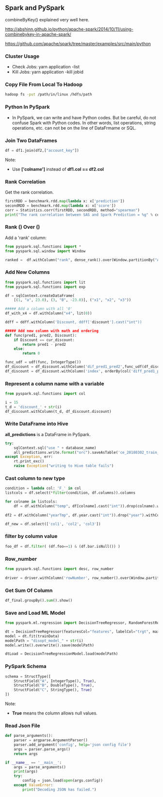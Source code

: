 
Spark and PySpark
----------

combineByKey() explained very well here.

http://abshinn.github.io/python/apache-spark/2014/10/11/using-combinebykey-in-apache-spark/

https://github.com/apache/spark/tree/master/examples/src/main/python

### Cluster Usage

  - Check Jobs: yarn application -list
  - Kill Jobs: yarn application -kill jobid

### Copy File From Local To Hadoop

```bash
hadoop fs -put /path/in/linux /hdfs/path
```

### Python In PySpark

- In PySpark, we can write and have Python codes. But be careful, do not confuse Spark with Python codes. In other words, list operations, string operations, etc. can not be on the line of DataFrmame or SQL.

### Join Two DataFrames

```python
df = df1.join(df2,["account_key"])
```

Note: 
  
  - Use **['colname']** instead of **df1.col == df2.col**
  
### Rank Correlation

Get the rank correlation.

```python
firstRDD = benchmark.rdd.map(lambda x: x['prediction'])
secondRDD = benchmark.rdd.map(lambda x: x['score'])
corr = Statistics.corr(firstRDD, secondRDD, method="spearman")
print("The rank correlation between SAS and Spark Prediction = %g" % corr) 
```

### Rank () Over ()

Add a 'rank' column:

```python
from pyspark.sql.functions import *
from pyspark.sql.window import Window

ranked =  df.withColumn("rank", dense_rank().over(Window.partitionBy("A").orderBy(desc("C"))))
```

### Add New Columns

```python
from pyspark.sql.functions import lit
from pyspark.sql.functions import exp

df = sqlContext.createDataFrame(
    [(1, "a", 23.0), (3, "B", -23.0)], ("x1", "x2", "x3"))

##### Add a column with all '0'
df_with_x4 = df.withColumn("x4", lit(0))

ddff = ddff.withColumn('Discount, ddff['discount'].cast("int"))

##### Add new column with math and ordering
def func(pred1, pred2, Discount):
    if Discount == cur_discount:
        return pred1 - pred2
    else:
        return 0

func_udf = udf(func, IntegerType())
df_discount = df_discount.withColumn('dif_pred1_pred2',func_udf(df_discount['prediction_1'], df_discount['prediction_2'], df_discount['Discount']))
df_discount = df_discount.withColumn('index', orderBy(col('diff_pred1_pred2').desc()))
```

### Represent a column name with a variable

```python
from pyspark.sql.functions import col

i = 15
t_d = 'discount_' + str(i)
df_discount.withColumn(t_d, df_discount.discount)
```

### Write DataFrame into Hive

**all_predictions** is a DataFrame in PySpark.

```python
try:
    sqlContext.sql("use " + database_name)
    all_predictions.write.format("orc").saveAsTable('ce_20180302_train_driver_spark', mode="overwrite")
except Exception, err:
    rt.print_exc()
    raise Exception("writing to Hive table fails")
```

### Cast column to new type

```python
condition = lambda col: 'F_' in col
listcols = df.select(*filter(condition, df.columns)).columns

for colname in listcols:
    df = df.withColumn("temp", df[colname].cast("int")).drop(colname).withColumnRenamed("temp", colname)
	
df2 = df.withColumn("yearTmp", df.year.cast("int")).drop("year").withColumnRenamed("yearTmp", "year")

df_new = df.select(['col1', 'col2', 'col3'])
```

### filter by column value
```python
foo_df = df.filter( (df.foo==1) & (df.bar.isNull()) )
```

### Row_number

```python
from pyspark.sql.functions import desc, row_number 
  
driver = driver.withColumn('rowNumber', row_number().over(Window.partitionBy("account_key").orderBy(col("prediction").desc())))
```

### Get Sum Of Column
```python
df_final.groupBy().sum().show()
```

### Save and Load ML Model

```python
from pyspark.ml.regression import DecisionTreeRegressor, RandomForestRegressor, DecisionTreeRegressionModel, RandomForestRegressionModel

dt = DecisionTreeRegressor(featuresCol="features", labelCol="trgt", maxDepth=8, minInstancesPerNode=2000)
model = dt.fit(trainData)
modelPath = "disopt_model_" + str(i)
model.write().overwrite().save(modelPath)

dtLoad = DecisionTreeRegressionModel.load(modelPath)
```

### PySpark Schema

```python
schema = StructType([
    StructField("A", IntegerType(), True),
    StructField("B", DoubleType(), True),
    StructField("C", StringType(), True)
])
```

Note:
  - **True** means the column allows null values.
  
### Read Json File
```python
def parse_arguments():
    parser = argparse.ArgumentParser()
    parser.add_argument('config', help='json config file')
    args = parser.parse_args()
    return args

if __name__ == '__main__':
    args = parse_arguments()
    print(args)
    try:
        config = json.load(open(args.config))
    except ValueError:
        print("Decoding JSON has failed.")
```